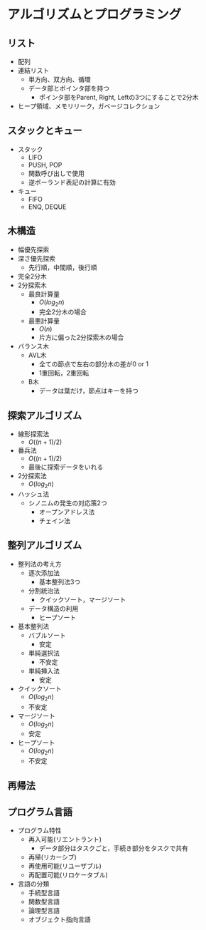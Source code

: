 # アルゴリズムとプログラミング
## リスト
- 配列
- 連結リスト
    - 単方向、双方向、循環
    - データ部とポインタ部を持つ
        - ポインタ部をParent, Right, Leftの3つにすることで2分木
- ヒープ領域、メモリリーク，ガベージコレクション
## スタックとキュー
- スタック
    - LIFO
    - PUSH, POP
    - 関数呼び出しで使用
    - 逆ポーランド表記の計算に有効
- キュー
    - FIFO
    - ENQ, DEQUE
## 木構造
- 幅優先探索
- 深さ優先探索
    - 先行順，中間順，後行順
- 完全2分木
- 2分探索木
    - 最良計算量
        - $O(log_2n)$
        - 完全2分木の場合
    - 最悪計算量
        - $O(n)$
        - 片方に偏った2分探索木の場合
- バランス木
    - AVL木
        - 全ての節点で左右の部分木の差が0 or 1
        - 1重回転，2重回転
    - B木
        - データは葉だけ，節点はキーを持つ
## 探索アルゴリズム
- 線形探索法
    - $O((n+1)/2)$
- 番兵法
    - $O((n+1)/2)$
    - 最後に探索データをいれる
- 2分探索法
    - $O(log_2n)$
- ハッシュ法
    - シノニムの発生の対応策2つ
        - オープンアドレス法
        - チェイン法
## 整列アルゴリズム
- 整列法の考え方
    - 逐次添加法
        - 基本整列法3つ
    - 分割統治法
        - クイックソート，マージソート
    - データ構造の利用
        - ヒープソート
- 基本整列法
    - バブルソート
        - 安定
    - 単純選択法
        - 不安定
    - 単純挿入法
        - 安定
- クイックソート
    - $O(log_2n)$
    - 不安定
- マージソート
    - $O(log_2n)$
    - 安定
- ヒープソート
    - $O(log_2n)$
    - 不安定
## 再帰法
## プログラム言語
- プログラム特性
    - 再入可能(リエントラント)
        - データ部分はタスクごと，手続き部分をタスクで共有
    - 再帰(リカーシブ)
    - 再使用可能(リユーザブル)
    - 再配置可能(リロケータブル)
- 言語の分類
    - 手続型言語
    - 関数型言語
    - 論理型言語
    - オブジェクト指向言語